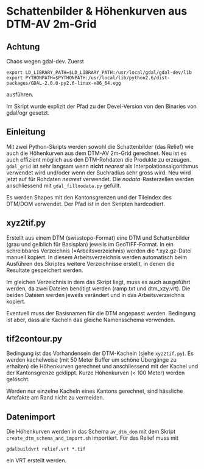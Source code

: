 Schattenbilder & Höhenkurven aus DTM-AV 2m-Grid
===============================================

Achtung
-------
Chaos wegen gdal-dev. Zuerst

```
export LD_LIBRARY_PATH=$LD_LIBRARY_PATH:/usr/local/gdal/gdal-dev/lib
export PYTHONPATH=$PYTHONPATH:/usr/local/lib/python2.6/dist-packages/GDAL-2.0.0-py2.6-linux-x86_64.egg
```

ausführen.

Im Skript wurde explizit der Pfad zu der Devel-Version von den Binaries von gdal/ogr gesetzt.


Einleitung
----------

Mit zwei Python-Skripts werden sowohl die Schattenbilder (das Relief) wie auch die Höhenkurven aus dem DTM-AV 2m-Grid gerechnet. Neu ist es auch effizient möglich aus den DTM-Rohdaten die Produkte zu erzeugen. `gdal_grid` ist sehr langsam wenn **nicht** *nearest* als Interpolationsalgorithmus verwendet wird und/oder wenn der Suchradius sehr gross wird. Neu wird jetzt auf für Rohdaten *nearest* verwendet. Die *nodata*-Rasterzellen werden anschliessend mit `gdal_fillnodata.py` gefüllt.

Es werden Shapes mit den Kantonsgrenzen und der Tileindex des DTM/DOM verwendet. Der Pfad ist in den Skripten hardcodiert. 

xyz2tif.py
----------
Erstellt aus einem DTM (swisstopo-Format) eine DTM und Schattenbilder (grau und gelblich für Basisplan) jeweils im GeoTIFF-Format. In ein schreibbares Verzeichnis (=Arbeitsverzeichnis) werden die *.xyz.gz-Datei manuell kopiert. In diesem Arbeitsverzeichnis werden automatisch beim Ausführen des Skriptes weitere Verzeichnisse erstellt, in denen die Resultate gespeichert werden. 

Im gleichen Verzeichnis in dem das Skript liegt, muss es auch ausgeführt werden, da zwei Dateien benötigt werden (ramp.txt und dtm_xzy.vrt). Die beiden Dateien werden jeweils verändert und in das Arbeitsverzeichnis kopiert.

Eventuell muss der Basisnamen für die DTM angepasst werden. Bedingung ist aber, dass alle Kacheln das gleiche Namensschema verwenden.


tif2contour.py
--------------
Bedingung ist das Vorhandensein der DTM-Kacheln (siehe `xyz2tif.py`). Es werden kachelweise (mit 50 Meter Buffer um schöne Übergänge zu erhalten) die Höhenkurven gerechnet und anschliessend mit der Kachel und der Kantonsgrenze geklippt. Kurze Höhenkurven (< 100 Meter) werden gelöscht.

Werden nur einzelne Kacheln eines Kantons gerechnet, sind hässliche Artefakte am Rand nicht zu vermeiden.


Datenimport
-----------
Die Höhenkurven werden in das Schema `av_dtm_dom` mit dem Skript `create_dtm_schema_and_import.sh` importiert. Für das Relief muss mit

```
gdalbuildvrt relief.vrt *.tif
``` 

ein VRT erstellt werden.

